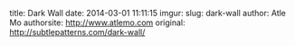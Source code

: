 title: Dark Wall
date: 2014-03-01 11:11:15
imgur: 
slug: dark-wall
author: Atle Mo
authorsite: http://www.atlemo.com
original: http://subtlepatterns.com/dark-wall/

